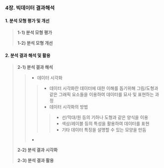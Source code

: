 ### 4장. 빅데이터 결과해석

#### 1. 분석 모형 평가 및 개선 

> **1-1) 분석 모형 평가**
>
> **1-2) 분석 모형 개선**

#### 2. 분석 결과 해석 및 활용 

> **2-1) 분석 결과 해석**
>
> > - 데이터 시각화 
> >
> > > * 데이터 시각화란 데이터에 대한 이해를 돕기위해 그림/도형과 같은 그래픽 요소들을 이용하여 데이터를 묘사 및 표현하는 과정
> > > * 데이터 시각화의 방법
> > >
> > > > * 선/막대/원 등의 기하나 도형과 같은 양식을 이용
> > > > * 색상/레이블 등의 특성을 활용하여 데이터를 표현
> > > > * 기타 데이터 특징을 설명할 수 있는 모양을 만듬 
> >
> > - 
>
> **2-2) 분석 결과 시각화**
>
> **2-3) 분석 결과 활용** 
